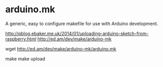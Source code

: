 arduino.mk
==========

A generic, easy to configure makefile for use with Arduino development.

http://pblog.ebaker.me.uk/2014/01/uploading-arduino-sketch-from-raspberry.html
http://ed.am/dev/make/arduino-mk

wget http://ed.am/dev/make/arduino-mk/arduino.mk

make
make upload

